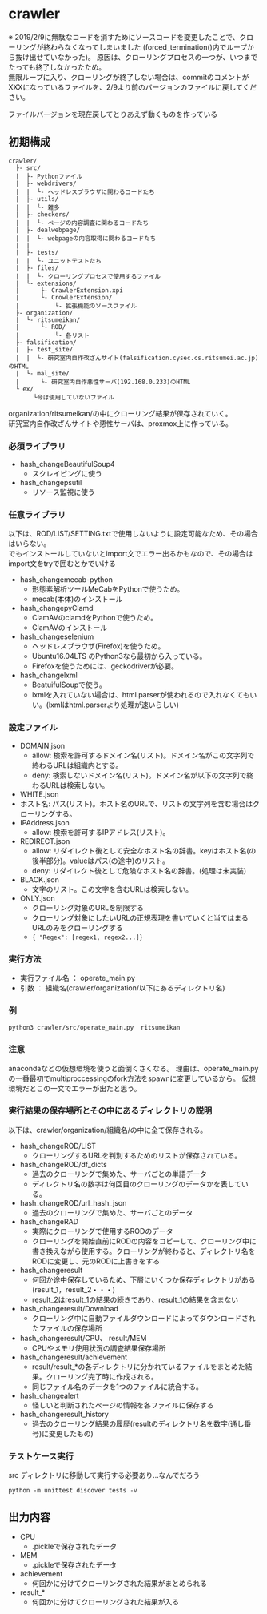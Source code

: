 # crawler

※ 2019/2/9に無駄なコードを消すためにソースコードを変更したことで、クローリングが終わらなくなってしまいました
(forced_termination()内でループから抜け出せていなかった)。
原因は、クローリングプロセスの一つが、いつまでたっても終了しなかったため。  
無限ループに入り、クローリングが終了しない場合は、commitのコメントがXXXになっているファイルを、2/9より前のバージョンのファイルに戻してください。  

ファイルバージョンを現在戻してとりあえず動くものを作っている

## 初期構成

```text
crawler/
  ├- src/
  |  ├- Pythonファイル
  |  ├- webdrivers/
  |  |  └- ヘッドレスブラウザに関わるコードたち
  |  ├- utils/
  |  |  └- 雑多
  |  ├- checkers/
  |  |  └- ページの内容調査に関わるコードたち
  |  ├- dealwebpage/
  |  |  └- webpageの内容取得に関わるコードたち
  |  |
  |  ├- tests/
  |  |  └- ユニットテストたち
  |  ├- files/
  |  |  └- クローリングプロセスで使用するファイル
  |  └- extensions/
  |      ├- CrawlerExtension.xpi
  |      └- CrowlerExtension/
  |          └- 拡張機能のソースファイル
  ├- organization/
  |  └- ritsumeikan/
  |      └- ROD/
  |          └- 各リスト
  ├- falsification/
  |  ├- test_site/
  |  |  └- 研究室内自作改ざんサイト(falsification.cysec.cs.ritsumei.ac.jp)のHTML
  |  └- mal_site/
  |      └- 研究室内自作悪性サーバ(192.168.0.233)のHTML
  └ ex/
       └今は使用していないファイル
```

organization/ritsumeikan/の中にクローリング結果が保存されていく。  
研究室内自作改ざんサイトや悪性サーバは、proxmox上に作っている。

### 必須ライブラリ

- hash_changeBeautifulSoup4
  - スクレイピングに使う  
- hash_changepsutil
  - リソース監視に使う

### 任意ライブラリ

以下は、ROD/LIST/SETTING.txtで使用しないように設定可能なため、その場合はいらない。  
でもインストールしていないとimport文でエラー出るかもなので、その場合はimport文をtryで囲むとかでいける  

- hash_changemecab-python
  - 形態素解析ツールMeCabをPythonで使うため。
  - mecab(本体)のインストール
- hash_changepyClamd
  - ClamAVのclamdをPythonで使うため。
  - ClamAVのインストール
- hash_changeselenium
  - ヘッドレスブラウザ(Firefox)を使うため。
  - Ubuntu16.04LTS のPython3なら最初から入っている。
  - Firefoxを使うためには、geckodriverが必要。
- hash_changelxml
  - BeatuifulSoupで使う。
  - lxmlを入れていない場合は、html.parserが使われるので入れなくてもいい。(lxmlはhtml.parserより処理が速いらしい)  

### 設定ファイル

- DOMAIN.json
  - allow: 検索を許可するドメイン名(リスト)。ドメイン名がこの文字列で終わるURLは組織内とする。
  - deny: 検索しないドメイン名(リスト)。ドメイン名が以下の文字列で終わるURLは検索しない。
- WHITE.json
- ホスト名: パス(リスト)。ホスト名のURLで、リストの文字列を含む場合はクローリングする。
- IPAddress.json
  - allow: 検索を許可するIPアドレス(リスト)。
- REDIRECT.json
  - allow: リダイレクト後として安全なホスト名の辞書。keyはホスト名(の後半部分)。valueはパス(の途中)のリスト。
  - deny: リダイレクト後として危険なホスト名の辞書。(処理は未実装)
- BLACK.json
  - 文字のリスト。この文字を含むURLは検索しない。
- ONLY.json
  - クローリング対象のURLを制限する
  - クローリング対象にしたいURLの正規表現を書いていくと当てはまるURLのみをクローリングする
  - `{ "Regex": [regex1, regex2...]}`

### 実行方法

- 実行ファイル名 ： operate_main.py
- 引数 ： 組織名(crawler/organization/以下にあるディレクトリ名)

### 例

`python3 crawler/src/operate_main.py  ritsumeikan`

### 注意

anacondaなどの仮想環境を使うと面倒くさくなる。
理由は、operate_main.pyの一番最初でmultiproccessingのfork方法をspawnに変更しているから。
仮想環境だとこの一文でエラーが出たと思う。

### 実行結果の保存場所とその中にあるディレクトリの説明

以下は、crawler/organization/組織名/の中に全て保存される。

- hash_changeROD/LIST
  - クローリングするURLを判別するためのリストが保存されている。
- hash_changeROD/df_dicts
  - 過去のクローリングで集めた、サーバごとの単語データ
  - ディレクトリ名の数字は何回目のクローリングのデータかを表している。
- hash_changeROD/url_hash_json
  - 過去のクローリングで集めた、サーバごとのデータ
- hash_changeRAD
  - 実際にクローリングで使用するRODのデータ
  - クローリングを開始直前にRODの内容をコピーして、クローリング中に書き換えながら使用する。クローリングが終わると、ディレクトリ名をRODに変更し、元のRODに上書きをする
- hash_changeresult
  - 何回か途中保存しているため、下層にいくつか保存ディレクトリがある(result_1，result_2・・・)
  - result_2はresult_1の結果の続きであり、result_1の結果を含まない
- hash_changeresult/Download
  - クローリング中に自動ファイルダウンロードによってダウンロードされたファイルの保存場所
- hash_changeresult/CPU、 result/MEM
  - CPUやメモリ使用状況の調査結果保存場所
- hash_changeresult/achievement
  - result/result_*の各ディレクトリに分かれているファイルをまとめた結果。クローリング完了時に作成される。
  - 同じファイル名のデータを1つのファイルに統合する。
- hash_changealert
  - 怪しいと判断されたページの情報を各ファイルに保存する
- hash_changeresult_history
  - 過去のクローリング結果の履歴(resultのディレクトリ名を数字(通し番号)に変更したもの)

### テストケース実行

src ディレクトリに移動して実行する必要あり...なんでだろう

`python -m unittest discover tests -v`

## 出力内容

- CPU
  - .pickleで保存されたデータ
- MEM
  - .pickleで保存されたデータ
- achievement
  - 何回かに分けてクローリングされた結果がまとめられる
- result_*
  - 何回かに分けてクローリングされた結果が入る
